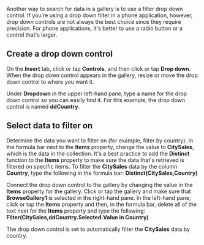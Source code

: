 <properties
   pageTitle="Filter a gallery using a drop-down control | Microsoft PowerApps"
   description="Quickly search for data in a gallery using a filter drop down control"
   services=""
   suite="powerapps"
   documentationCenter="na"
   authors="v-subohe"
   manager="anneta"
   editor=""
   tags=""/>

<tags
   ms.service="powerapps"
   ms.devlang="na"
   ms.topic="get-started-article"
   ms.tgt_pltfrm="na"
   ms.workload="na"
   ms.date="05/30/2017"
   ms.author="v-subohe"/>

Another way to search for data in a gallery is to use a filter drop down control. If you're using a drop down filter in a phone application, however, drop down controls are not always the best choice since they require precision. For phone applications, it's better to use a radio button or a control that's larger.

## Create a drop down control
On the **Insert** tab, click or tap **Controls**, and then click or tap **Drop down**. When the drop down control appears in the gallery, resize or move the drop down control to where you want it.
<!-- add screen shot here -->

Under **Dropdown** in the upper left-hand pane, type a name for the drop down control so you can easily find it. For this example, the drop down control is named **ddCountry**.
<!-- add screen shot here -->

## Select data to filter on
Determine the data you want to filter on (for example, filter by country). In the formula bar next to the **Items** property, change the value to **CitySales**, which is the data in the collection. It's a best practice to add the **Distinct** function to the **Items** property to make sure the data that's retrieved is filtered on specific items. To filter the **CitySales** data by the column **Country**, type the following in the formula bar:
**Distinct(CitySales,Country)**

Connect the drop down control to the gallery by changing the value in the **Items** property for the gallery. Click or tap the gallery and make sure that **BrowseGallery1** is selected in the right-hand pane. In the left-hand pane, click or tap the **Items** property and then, in the formula bar, delete all of the text next for the **Items** property and type the following:
**Filter(CitySales,ddCountry.Selected.Value in Country)**

The drop down control is set to automatically filter the **CitySales** data by country.
